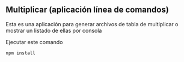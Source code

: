 ## Multiplicar (aplicación línea de comandos)

Esta es una aplicación para generar archivos de tabla de multiplicar o mostrar un listado de ellas por consola

Ejecutar este comando

```
npm install
```